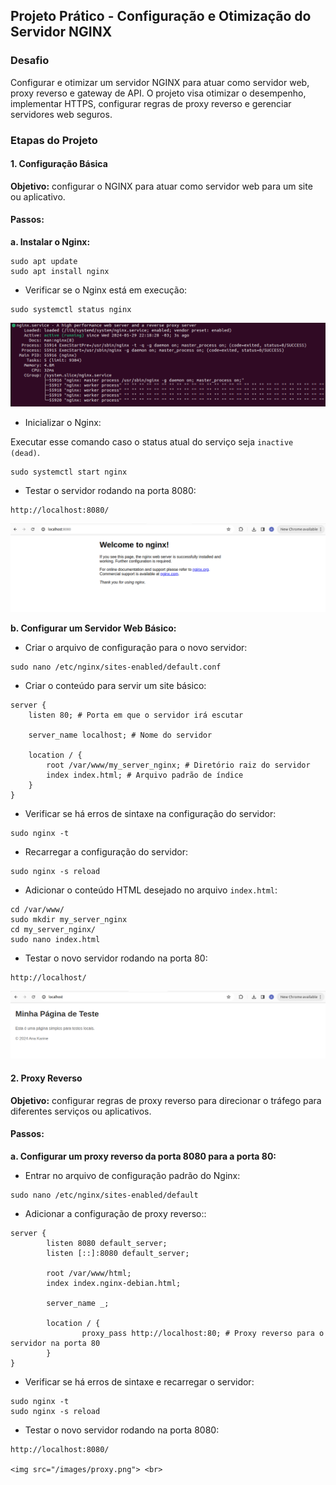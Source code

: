 ## Projeto Prático - Configuração e Otimização do Servidor NGINX

### Desafio

Configurar e otimizar um servidor NGINX para atuar como servidor web, proxy reverso e gateway de API. O projeto visa otimizar o desempenho, implementar HTTPS, configurar regras de proxy reverso e gerenciar servidores web seguros.

### Etapas do Projeto

#### 1. Configuração Básica

**Objetivo:** configurar o NGINX para atuar como servidor web para um site ou aplicativo.

#### Passos:

**a. Instalar o Nginx:**

```
sudo apt update
sudo apt install nginx
```

- Verificar se o Nginx está em execução:

```
sudo systemctl status nginx
```

<img src="/images/status.png"> <br>

- Inicializar o Nginx:

Executar esse comando caso o status atual do serviço seja `inactive (dead)`.

```
sudo systemctl start nginx
```

- Testar o servidor rodando na porta 8080:

```
http://localhost:8080/
```

<img src="/images/welcome.png"> <br>

**b. Configurar um Servidor Web Básico:**

- Criar o arquivo de configuração para o novo servidor:

```
sudo nano /etc/nginx/sites-enabled/default.conf
```

- Criar o conteúdo para servir um site básico:

```
server {
    listen 80; # Porta em que o servidor irá escutar

    server_name localhost; # Nome do servidor

    location / {
        root /var/www/my_server_nginx; # Diretório raiz do servidor
        index index.html; # Arquivo padrão de índice
    }
}
```

- Verificar se há erros de sintaxe na configuração do servidor: 

```
sudo nginx -t
```

- Recarregar a configuração do servidor:

```
sudo nginx -s reload
```

- Adicionar o conteúdo HTML desejado no arquivo `index.html`:

```
cd /var/www/
sudo mkdir my_server_nginx
cd my_server_nginx/
sudo nano index.html
```

- Testar o novo servidor rodando na porta 80:

```
http://localhost/
```

<img src="/images/novo_servidor.png"> <br>

#### 2. Proxy Reverso

**Objetivo:** configurar regras de proxy reverso para direcionar o tráfego para diferentes serviços ou aplicativos.

#### Passos:

**a. Configurar um proxy reverso da porta 8080 para a porta 80:**

- Entrar no arquivo de configuração padrão do Nginx:

```
sudo nano /etc/nginx/sites-enabled/default
```

- Adicionar a configuração de proxy reverso::

```
server {
        listen 8080 default_server;
        listen [::]:8080 default_server;

        root /var/www/html;
        index index.nginx-debian.html;

        server_name _;

        location / {
                proxy_pass http://localhost:80; # Proxy reverso para o servidor na porta 80
        }
}
```

- Verificar se há erros de sintaxe e recarregar o servidor:

```
sudo nginx -t
sudo nginx -s reload
```

- Testar o novo servidor rodando na porta 8080:

```
http://localhost:8080/

<img src="/images/proxy.png"> <br>